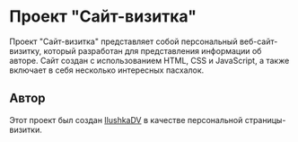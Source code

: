 # Проект "Сайт-визитка"

Проект "Сайт-визитка" представляет собой персональный веб-сайт-визитку, который разработан для представления информации об авторе. Сайт создан с использованием HTML, CSS и JavaScript, а также включает в себя несколько интересных пасхалок.

## Автор

Этот проект был создан [IlushkaDV](https://github.com/IlushkaDV) в качестве персональной страницы-визитки.